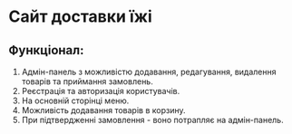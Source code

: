 # Сайт доставки їжі

## Функціонал:
1) Адмін-панель з можливістю додавання, редагування, видалення товарів та приймання замовлень.
2) Реєстрація та авторизація користувачів.
3) На основній сторінці меню.
4) Можливість додавання товарів в корзину.
5) При підтвердженні замовлення - воно потрапляє на адмін-панель.
